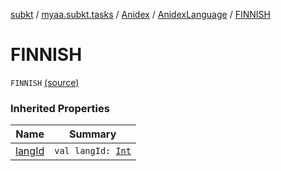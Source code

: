 [subkt](../../../index.md) / [myaa.subkt.tasks](../../index.md) / [Anidex](../index.md) / [AnidexLanguage](index.md) / [FINNISH](./-f-i-n-n-i-s-h.md)

# FINNISH

`FINNISH` [(source)](https://github.com/Myaamori/SubKt/blob/0.1.10/src/main/kotlin/myaa/subkt/tasks/tasks.kt#L1074)

### Inherited Properties

| Name | Summary |
|---|---|
| [langId](lang-id.md) | `val langId: `[`Int`](https://kotlinlang.org/api/latest/jvm/stdlib/kotlin/-int/index.html) |
